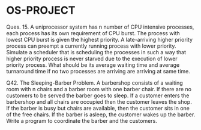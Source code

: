 # OS-PROJECT
Ques. 15.  A uniprocessor system has n number of CPU intensive processes, each process has its own requirement of CPU burst. The process with lowest CPU burst is given the highest priority. A late-arriving higher priority process can preempt a currently running process with lower priority. Simulate a scheduler that is scheduling the processes in such a way that higher priority process is never starved due to the execution of lower priority process. What should be its average waiting time and average turnaround time if no two processes are arriving are arriving at same time. 

Q42. The Sleeping-Barber Problem. A barbershop consists of a waiting room with n chairs and a barber room with one barber chair. If there are no customers to be served the barber goes to sleep. If a customer enters the barbershop and all chairs are occupied then the customer leaves the shop. If the barber is busy but chairs are available, then the customer sits in one of the free chairs. If the barber is asleep, the customer wakes up the barber. Write a program to coordinate the barber and the customers.

